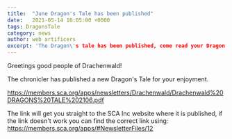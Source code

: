 ```yaml
---
title:  "June Dragon's Tale has been published"
date:   2021-05-14 10:05:00 +0000
tags: DragonsTale
category: news
author: web artificers
excerpt: 'The Dragon\'s tale has been published, come read your Dragon'\s Tale'
---
```


Greetings good people of Drachenwald!

The chronicler has published a new Dragon's Tale for your enjoyment.
 
<https://members.sca.org/apps/newsletters/Drachenwald/Drachenwald%20DRAGONS%20TALE%202106.pdf>

The link will get you straight to the SCA Inc website where it is published, if the link doesn't work you can find the correct link using: <https://members.sca.org/apps/#NewsletterFiles/12>
